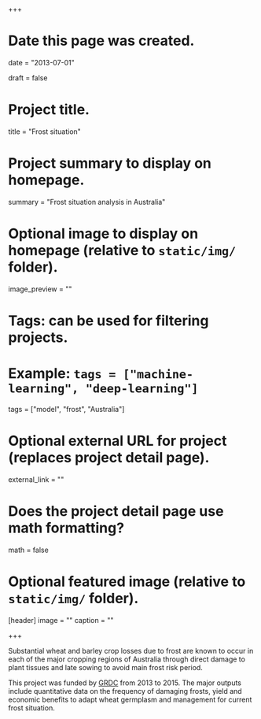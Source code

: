 +++
# Date this page was created.
date = "2013-07-01"

draft = false

# Project title.
title = "Frost situation"

# Project summary to display on homepage.
summary = "Frost situation analysis in Australia"

# Optional image to display on homepage (relative to `static/img/` folder).
image_preview = ""

# Tags: can be used for filtering projects.
# Example: `tags = ["machine-learning", "deep-learning"]`
tags = ["model", "frost", "Australia"]

# Optional external URL for project (replaces project detail page).
external_link = ""

# Does the project detail page use math formatting?
math = false

# Optional featured image (relative to `static/img/` folder).
[header]
image = ""
caption = ""

+++

Substantial wheat and barley crop losses due to frost are known to occur in each of the major cropping regions of Australia through direct damage to plant tissues and late sowing to avoid main frost risk period.

This project was funded by [GRDC](https://grdc.com.au/) from 2013 to 2015. The major outputs include quantitative data on the frequency of damaging frosts, yield and economic benefits to adapt wheat germplasm and management for current frost situation. 



